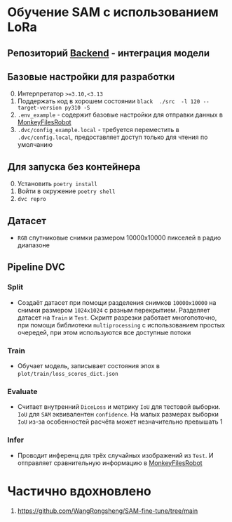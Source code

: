 # Обучение SAM c использованием LoRa

## Репозиторий [Backend](https://git.pepemoss.com/universitat/ml/sam_train_backend.git) - интеграция модели 

## Базовые настройки для разработки

0. Интерпретатор `>=3.10,<3.13`
1. Поддержать код в хорошем состоянии `black  ./src  -l 120 --target-version py310 -S`
2. `.env_example` - содержит базовые настройки для отправки данных в [MonkeyFilesRobot](https://t.me/MonkeyFilesRobot)
3. `.dvc/config_example.local` - требуется переместить в `.dvc/config.local`, предоставляет доступ только для чтения по умолчанию

## Для запуска без контейнера

0. Установить `poetry install`
1. Войти в окружение `poetry shell`
2. `dvc repro`

## Датасет

- `RGB` спутниковые снимки размером 10000x10000 пикселей в радио диапазоне

## Pipeline DVC

### Split

- Создаёт датасет при помощи разделения снимков `10000x10000` на снимки размером `1024x1024` с разным перекрытием. Разделяет датасет на `Train` и `Test`. Скрипт разрезки работает многопоточно, при помощи библиотеки `multiprocessing` с использованием простых очередей, при этом используются все доступные потоки

### Train

- Обучает модель, записывает состояния эпох в `plot/train/loss_scores_dict.json`

### Evaluate

- Считает внутренний `DiceLoss` и метрику `IoU` для тестовой выборки. `IoU` для `SAM` эквивалентен `confidence`. На малых размерах выборки `IoU` из-за особенностей расчёта может незначительно превышать 1

### Infer

- Проводит инференц для трёх случайных изображений из `Test`. И отправляет сравнительную информацию в [MonkeyFilesRobot](https://t.me/MonkeyFilesRobot)

# Частично вдохновлено

1. https://github.com/WangRongsheng/SAM-fine-tune/tree/main
